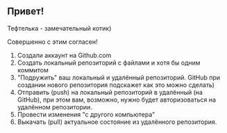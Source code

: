 ## Привет!

Тефтелька - замечательный котик)

Совершенно с этим согласен!

1. Создали аккаунт на Github.com
2. Создать локальный репозиторий с файлами и хотя бы одним коммитом
3. "Подружить" ваш локальный и удалённый репозиторий. GitHub при создании нового репозитория подскажет как это можно сделать)
4. Отправить (push) на локальный репозиторий в удалённый (на GitHub), при этом вам, возможно, нужно будет авторизоваться на удалённом репозитории.
5. Провести изменения "с другого компьютера"
6. Выкачать (pull) актуальное состояние из удалённого репозитория.